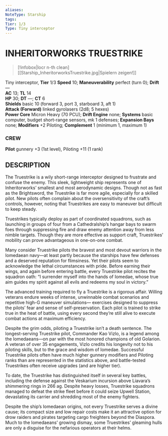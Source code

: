 ```yaml
---
aliases: 
NoteType: Starship
tags: 
Tier: 1/3
Type: Tiny interceptor
---
```

# INHERITORWORKS TRUESTRIKE
> [!infobox|locr n-th clean]
>  [[Starship_InheritorworksTruestrike.jpg|Spielern zeigen!]]
> 

Tiny interceptor, **Tier**  1/3
**Speed** 10; **Maneuverability** perfect (turn 0); **Drift** —  
**AC** 13; **TL** 14  
**HP** 30; **DT** —; **CT** 6  
**Shields** basic 10 (forward 3, port 3, starboard 3, aft 1)  
**Attack (Forward)** linked gyrolasers (2d8; 5 hexes)  
**Power Core** Micron Heavy (70 PCU); **Drift Engine** none; **Systems** basic computer, budget short-range sensors, mk 1 defenses; **Expansion Bays** none; **Modifiers** +2 Piloting; **Complement** 1 (minimum 1, maximum 1)

### CREW

**Pilot** gunnery +3 (1st level), Piloting +11 (1 rank)

## DESCRIPTION

The Truestrike is a wily short-range interceptor designed to frustrate and confuse the enemy. This sleek, lightweight ship represents one of Inheritorworks’ smallest and most aerodynamic designs. Though not as fast as the Brightsword, the Truestrike is far more agile, especially for a skilled pilot. New pilots often complain about the oversensitivity of the craft’s controls, however, noting that Truestrikes are easy to maneuver but difficult to keep steady.  
  
Truestrikes typically deploy as part of coordinated squadrons, such as launching in groups of four from a Cathedralship’s hangar bays to swarm foes through suppressing fire and draw enemy attention away from less nimble targets. Though they are more effective as support craft, Truestrikes’ mobility can prove advantageous in one-on-one combat.  
  
Many consider Truestrike pilots the bravest and most devout warriors in the Iomedaean navy—at least partly because the starships have few defenses and a deserved reputation for flimsiness. Yet their pilots seem to acknowledge the lethal circumstances with pride. Before earning their wings, and again before entering battle, every Truestrike pilot recites the squadron oath: “I surrender myself into the hands of Iomedae, whose true aim guides my spirit against all evils and redeems my soul in victory.”  
  
The advanced training required to fly a Truestrike is a rigorous affair. Willing veterans endure weeks of intense, unwinnable combat scenarios and repetitive high-G maneuver simulations— exercises designed to suppress the pilots’ fear and sense of self-preservation. Each pilot is trained to strike true in the heat of battle, using every second they’re still alive to execute combat actions at maximum efficiency.  
  
Despite the grim odds, piloting a Truestrike isn’t a death sentence. The longest-serving Truestrike pilot, Commander Kao Vizlo, is a legend among the Iomedaeans—on par with the most honored champions of old Golarion. A veteran of over 35 engagements, Vizlo credits his longevity not to his piloting skills, but to the grace and wisdom of Iomedae. Successful Truestrike pilots often have much higher gunnery modifiers and Piloting ranks than are represented in the statistics above, and battle-tested Truestrikes often receive upgrades (and are higher tier).  
  
To date, the Truestrike has distinguished itself in several key battles, including the defense against the Veskarium incursion above Liavara’s shimmering rings in 266 ag. Despite heavy losses, Truestrike squadrons managed to defeat the strike fleet before it could seize Upwell Station, devastating its carrier and shredding most of the enemy fighters.  
  
Despite the ship’s Iomedaean origins, not every Truestrike serves a divine cause; its compact size and low repair costs make it an attractive option for drow raiders and pirates targeting cargo freighters beyond the Diaspora. Much to the Iomedaeans’ growing dismay, some Truestrikes’ gleaming hulls are only a disguise for the nefarious operators at their helms.
